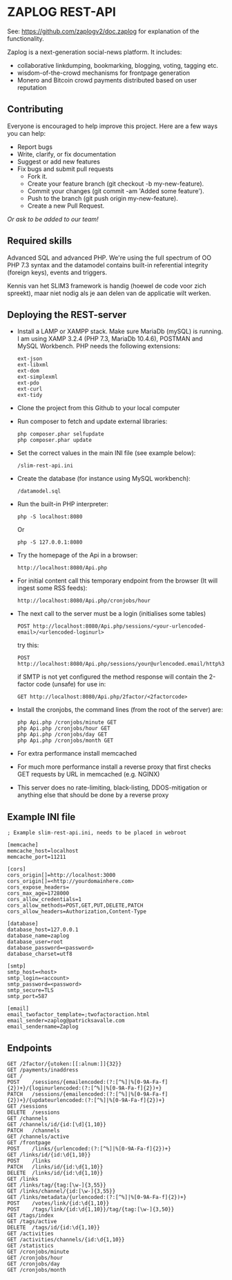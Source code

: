 # ZAPLOG REST-API

See: https://github.com/zaplogv2/doc.zaplog for explanation of the functionality.

Zaplog is a next-generation social-news platform. It includes:

- collaborative linkdumping, bookmarking, blogging, voting, tagging etc.
- wisdom-of-the-crowd mechanisms for frontpage generation
- Monero and Bitcoin crowd payments distributed based on user reputation

## Contributing

Everyone is encouraged to help improve this project. Here are a few ways you can help:

- Report bugs
- Write, clarify, or fix documentation
- Suggest or add new features
- Fix bugs and submit pull requests
  - Fork it.
  - Create your feature branch (git checkout -b my-new-feature).
  - Commit your changes (git commit -am 'Added some feature').
  - Push to the branch (git push origin my-new-feature).
  - Create a new Pull Request.

*Or ask to be added to our team!*

## Required skills

Advanced SQL and advanced PHP. We're using the full spectrum of OO PHP 7.3 syntax and the datamodel
contains built-in referential integrity (foreign keys), events and triggers.

Kennis van het SLIM3 framework is handig (hoewel de code voor zich spreekt), maar niet nodig als je aan delen van de applicatie wilt werken.

## Deploying the REST-server

- Install a LAMP or XAMPP stack. Make sure MariaDb (mySQL) is running. I am using XAMP 3.2.4 (PHP 7.3, MariaDb 10.4.6), POSTMAN and MySQL Workbench. PHP needs the following extensions:

      ext-json
      ext-libxml
      ext-dom
      ext-simplexml
      ext-pdo
      ext-curl
      ext-tidy


- Clone the project from this Github to your local computer


- Run composer to fetch and update external libraries:

      php composer.phar selfupdate  
      php composer.phar update

- Set the correct values in the main INI file (see example below):

      /slim-rest-api.ini 

- Create the database (for instance using MySQL workbench):

      /datamodel.sql

- Run the built-in PHP interpreter:

      php -S localhost:8080

  Or

      php -S 127.0.0.1:8080

- Try the homepage of the Api in a browser:

      http://localhost:8080/Api.php

- For initial content call this temporary endpoint from the browser (It will ingest some RSS feeds):

      http://localhost:8080/Api.php/cronjobs/hour

- The next call to the server must be a login (initialises some tables)

      POST http://localhost:8080/Api.php/sessions/<your-urlencoded-email>/<urlencoded-loginurl>

  try this: 

      POST http://localhost:8080/Api.php/sessions/your@urlencoded.email/http%3A%2F%2Flocalhost%3A8080%2FApi.php%2F2factor%2F

  if SMTP is not yet configured the method response will contain the 2-factor code (unsafe) for use in:

      GET http://localhost:8080/Api.php/2factor/<2factorcode>

- Install the cronjobs, the command lines (from the root of the server) are:

      php Api.php /cronjobs/minute GET
      php Api.php /cronjobs/hour GET
      php Api.php /cronjobs/day GET
      php Api.php /cronjobs/month GET

- For extra performance install memcached


- For much more performance install a reverse proxy that first checks GET 
requests by URL in memcached (e.g. NGINX)


- This server does no rate-limiting, black-listing, DDOS-mitigation or anything else that should be done by a reverse proxy 

## Example INI file

    ; Example slim-rest-api.ini, needs to be placed in webroot
    
    [memcache]
    memcache_host=localhost
    memcache_port=11211
    
    [cors]
    cors_origin[]=http://localhost:3000
    cors_origin[]=<http://yourdomainhere.com>
    cors_expose_headers=
    cors_max_age=1728000
    cors_allow_credentials=1
    cors_allow_methods=POST,GET,PUT,DELETE,PATCH
    cors_allow_headers=Authorization,Content-Type
    
    [database]
    database_host=127.0.0.1
    database_name=zaplog
    database_user=root
    database_password=<password>
    database_charset=utf8
    
    [smtp]
    smtp_host=<host>
    smtp_login=<account>
    smtp_password=<password>
    smtp_secure=TLS
    smtp_port=587
    
    [email]
    email_twofactor_template=;twofactoraction.html
    email_sender=zaplog@patricksavalle.com
    email_sendername=Zaplog

## Endpoints

    GET	/2factor/{utoken:[[:alnum:]]{32}}
    GET	/payments/inaddress
    GET	/
    POST	/sessions/{emailencoded:(?:[^%]|%[0-9A-Fa-f]{2})+}/{loginurlencoded:(?:[^%]|%[0-9A-Fa-f]{2})+}
    PATCH	/sessions/{emailencoded:(?:[^%]|%[0-9A-Fa-f]{2})+}/{updateurlencoded:(?:[^%]|%[0-9A-Fa-f]{2})+}
    GET	/sessions
    DELETE	/sessions
    GET	/channels
    GET	/channels/id/{id:[\d]{1,10}}
    PATCH	/channels
    GET	/channels/active
    GET	/frontpage
    POST	/links/{urlencoded:(?:[^%]|%[0-9A-Fa-f]{2})+}
    GET	/links/id/{id:\d{1,10}}
    POST	/links
    PATCH	/links/id/{id:\d{1,10}}
    DELETE	/links/id/{id:\d{1,10}}
    GET	/links
    GET	/links/tag/{tag:[\w-]{3,55}}
    GET	/links/channel/{id:[\w-]{3,55}}
    GET	/links/metadata/{urlencoded:(?:[^%]|%[0-9A-Fa-f]{2})+}
    POST	/votes/link/{id:\d{1,10}}
    POST	/tags/link/{id:\d{1,10}}/tag/{tag:[\w-]{3,50}}
    GET	/tags/index
    GET	/tags/active
    DELETE	/tags/id/{id:\d{1,10}}
    GET	/activities
    GET	/activities/channels/{id:\d{1,10}}
    GET	/statistics
    GET	/cronjobs/minute
    GET	/cronjobs/hour
    GET	/cronjobs/day
    GET	/cronjobs/month    
